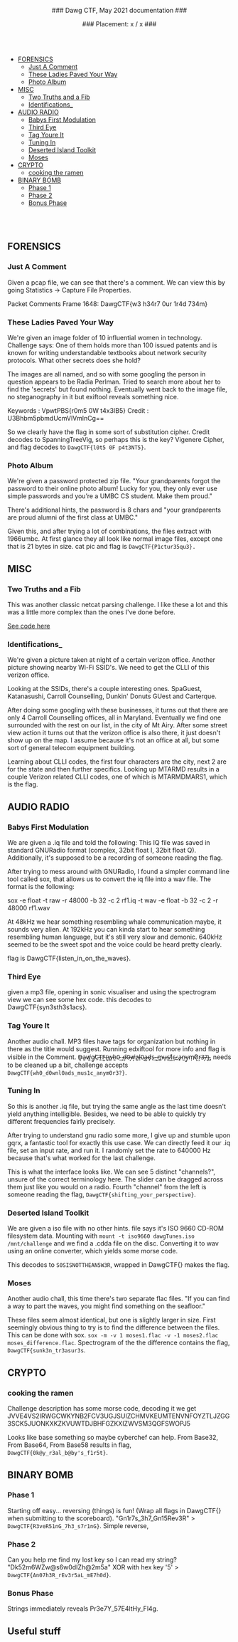 <p align="center"> ### Dawg CTF, May 2021 documentation ### </p>
<p align="center"> ### Placement: x / x ### </p>
<br/><br/>

- [FORENSICS](#forensics)
  - [Just A Comment](#just-a-comment)
  - [These Ladies Paved Your Way](#these-ladies-paved-your-way)
  - [Photo Album](#photo-album)
- [MISC](#misc)
  - [Two Truths and a Fib](#two-truths-and-a-fib)
  - [Identifications_](identifications_)
- [AUDIO RADIO](#audio-radio)
  - [Babys First Modulation](#babys-first-modulation)
  - [Third Eye](#third-eye)
  - [Tag Youre It](tag-youre-it)
  - [Tuning In](tuning-in)
  - [Deserted Island Toolkit](deserted-island-toolkit)
  - [Moses](moses)
- [CRYPTO](#crypto)
  - [cooking the ramen](#cooking-the-ramen)
- [BINARY BOMB](#binary-bomb)
  - [Phase 1](#phase-1)
  - [Phase 2](#phase-2)
  - [Bonus Phase](#bonus-phase)

<br/><br/>

## FORENSICS

### Just A Comment
 
Given a pcap file, we can see that there's a comment. We can view this by going Statistics -> Capture File Properties. 

Packet Comments 
Frame 1648: DawgCTF{w3 h34r7 0ur 1r4d 734m}

### These Ladies Paved Your Way

We're given an image folder of 10 influential women in technology. Challenge says: One of them holds more than 100 issued patents and is known for writing understandable textbooks about network security protocols. What other secrets does she hold?

The images are all named, and so with some googling the person in question appears to be Radia Perlman. Tried to search more about her to find the 'secrets' but found nothing. Eventually went back to the image file, no steganography in it but exiftool reveals something nice.

Keywords : VpwtPBS{r0m5 0W t4x3IB5}
Credit   : U3Bhbm5pbmdUcmVlVmlnCg==

So we clearly have the flag in some sort of substitution cipher. Credit decodes to SpanningTreeVig, so perhaps this is the key? Vigenere Cipher, and flag decodes to `DawgCTF{l0t5 0F p4t3NT5}`.


### Photo Album

We're given a password protected zip file. "Your grandparents forgot the password to their online photo album! Lucky for you, they only ever use simple passwords and you’re a UMBC CS student. Make them proud."

There's additional hints, the password is 8 chars and "your grandparents are proud alumni of the first class at UMBC."

Given this, and after trying a lot of combinations, the files extract with 1966umbc. At first glance they all look like normal image files, except one that is 21 bytes in size. cat pic and flag is `DawgCTF{P1ctur35qu3}.`


## MISC

### Two Truths and a Fib

This was another classic netcat parsing challenge. I like these a lot and this was a little more complex than the ones I've done before.

[See code here](https://github.com/jp1995/ctf_docs/blob/main/scripts/alien_camp.py)

### Identifications_

We're given a picture taken at night of a certain verizon office. Another picture showing nearby Wi-Fi SSID's. We need to get the CLLI of this verizon office.

Looking at the SSIDs, there's a couple interesting ones. SpaGuest, Katanasushi, Carroll Counselling, Dunkin' Donuts GUest and Carterque.

After doing some googling with these businesses, it turns out that there are only 4 Carroll Counselling offices, all in Maryland. Eventually we find one surrounded with the rest on our list, in the city of Mt Airy. After some street view action it turns out that the verizon office is also there, it just doesn't show up on the map. I assume because it's not an office at all, but some sort of general telecom equipment building.

Learning about CLLI codes, the first four characters are the city, next 2 are for the state and then further specifics. Looking up MTARMD results in a couple Verizon related CLLI codes, one of which is MTARMDMARS1, which is the flag.


## AUDIO RADIO

### Babys First Modulation

We are given a .iq file and told the following: This IQ file was saved in standard GNURadio format (complex, 32bit float I, 32bit float Q). Additionally, it's supposed to be a recording of someone reading the flag.

After trying to mess around with GNURadio, I found a simpler command line tool called sox, that allows us to convert the iq file into a wav file. The format is the following:

sox -e float -t raw -r 48000 -b 32 -c 2 rf1.iq -t wav -e float -b 32 -c 2 -r 48000 rf1.wav

At 48kHz we hear something resembling whale communication maybe, it sounds very alien. At 192kHz you can kinda start to hear something resembling human language, but it's still very slow and demonic. 640kHz seemed to be the sweet spot and the voice could be heard pretty clearly.

flag is DawgCTF{listen_in_on_the_waves}.

### Third Eye

given a mp3 file, opening in sonic visualiser and using the spectrogram view we can see some hex code. this decodes to DawgCTF{syn3sth3s1acs}.

### Tag Youre It

Another audio chall. MP3 files have tags for organization but nothing in there as the title would suggest. Running edxiftool for more info and flag is visible in the Comment. Ḑ̶a̴͈w̸͚g̸̱C̵̹T̴͍F̴͚{̴̟w̵̻h̴̭0̵̤_̷̟d̶͕0̶͎w̸͙n̷͚l̶̜0̴͓a̶͚d̷̡s̴ͅ_̶̺m̵̳u̶͎s̷̰1̸͖c̶͔_̷̧a̵̙n̵͈y̴̬m̸̩0̸͓r̴͕3̶͎?̴̩}̴̲, needs to be cleaned up a bit, challenge accepts `DawgCTF{wh0_d0wnl0ads_mus1c_anym0r3?}`.

### Tuning In

So this is another .iq file, but trying the same angle as the last time doesn't yield anything intelligible. Besides, we need to be able to quickly try different frequencies fairly precisely.

After trying to understand gnu radio some more, I give up and stumble upon gqrx, a fantastic tool for exactly this use case. We can directly feed it our .iq file, set an input rate, and run it. I randomly set the rate to 640000 Hz because that's what worked for the last challenge. 

This is what the interface looks like. We can see 5 distinct "channels?", unsure of the correct terminology here. The slider can be dragged across them just like you would on a radio. Fourth "channel" from the left is someone reading the flag, `DawgCTF{shifting_your_perspective}`.

### Deserted Island Toolkit

We are given a iso file with no other hints. file says it's ISO 9660 CD-ROM filesystem data. Mounting with `mount -t iso9660 dawgTunes.iso /mnt/challenge` and we find a .cdda file on the disc. Converting it to wav using an online converter, which yields some morse code.

This decodes to `S0SISNOTTHEAN5W3R`, wrapped in DawgCTF{} makes the flag.

### Moses

Another audio chall, this time there's two separate flac files. "If you can find a way to part the waves, you might find something on the seafloor."

These files seem almost identical, but one is slightly larger in size. First seemingly obvious thing to try is to find the difference between the files. This can be done with sox. `sox -m -v 1 moses1.flac -v -1 moses2.flac moses_difference.flac`. Spectrogram of the the difference contains the flag, `DawgCTF{sunk3n_tr3asur3s`.

## CRYPTO

### cooking the ramen

Challenge description has some morse code, decoding it we get JVVE4VS2IRWGCWKYNB2FCV3UGJSUIZCHMVKEUMTENVNFOYZTLJZGG3SCK5JUONKXKZKVUWTDJBHFGZKXIZWVSM3QGFSWOPJ5

Looks like base something so maybe cyberchef can help. From Base32, From Base64, From Base58 results in flag, `DawgCTF{0k@y_r3al_b@by's_f1r5t}`.

## BINARY BOMB

### Phase 1

Starting off easy... reversing (things) is fun! (Wrap all flags in DawgCTF{} when submitting to the scoreboard). "Gn1r7s_3h7_Gn15Rev3R" > `DawgCTF{R3veR51nG_7h3_s7r1nG}`.
Simple reverse, 

### Phase 2

Can you help me find my lost key so I can read my string? "Dk52m6WZw@s6w0dIZh@2m5a" XOR with hex key '5' > `DawgCTF{An07h3R_rEv3r5aL_mE7h0d}`.

### Bonus Phase

Strings immediately reveals Pr3e7Y_57E4ltHy_Fl4g.

## Useful stuff




